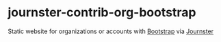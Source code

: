 # journster-contrib-org-bootstrap

Static website for organizations or accounts with [Bootstrap](http://getbootstrap.com) via [Journster](http://www.journster.com)
